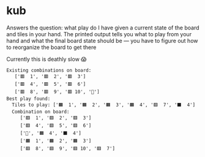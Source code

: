 # kub
Answers the question: what play do I have given a current state of the board and tiles in your hand. The printed output tells you what to play from your hand and what the final board state should be — you have to figure out how to reorganize the board to get there

Currently this is deathly slow 😱

```
Existing combinations on board:
   ['🟥  1', '🟥  2', '🟥  3']
   ['🟥  4', '🟥  5', '🟥  6']
   ['🟥  8', '🟥  9', '🟥 10', '🌟']
Best play found:
  Tiles to play: ['🟧  1', '🟧  2', '🟧  3', '🟧  4', '🟥  7', '⬛️  4']
  Combination on board:
     ['🟥  1', '🟥  2', '🟥  3']
     ['🟥  4', '🟥  5', '🟥  6']
     ['🌟', '🟧  4', '⬛️  4']
     ['🟧  1', '🟧  2', '🟧  3']
     ['🟥  8', '🟥  9', '🟥 10', '🟥  7']
```
